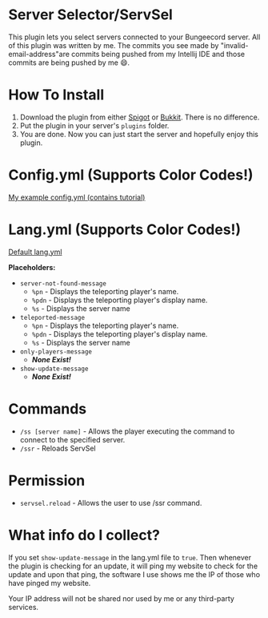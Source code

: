 # Server Selector/ServSel
This plugin lets you select servers connected to your Bungeecord server.
All of this plugin was written by me.
The commits you see made by "invalid-email-address"are commits being pushed from my Intellij IDE and those commits are being pushed by me :smile:.

How To Install
======
1. Download the plugin from either [Spigot](https://www.spigotmc.org/resources/servsel.14485/) or [Bukkit](https://dev.bukkit.org/projects/server-selector). There is no difference.
2. Put the plugin in your server's `plugins` folder.
3. You are done. Now you can just start the server and hopefully enjoy this plugin.

Config.yml (Supports Color Codes!)
======
[My example config.yml (contains tutorial)](/src/config.yml)

Lang.yml (Supports Color Codes!)
======
  [Default lang.yml](/src/lang.yml)
  
  **Placeholders:**
  + `server-not-found-message`
    + `%pn` - Displays the teleporting player's name.
    + `%pdn` - Displays the teleporting player's display name.
    + `%s` - Displays the server name
  + `teleported-message`
    + `%pn` - Displays the teleporting player's name.
    + `%pdn` - Displays the teleporting player's display name.
    + `%s` - Displays the server name
  + `only-players-message`
    + **_None Exist!_**
  + `show-update-message`
    + **_None Exist!_**
    
Commands
======
  + `/ss [server name]` - Allows the player executing the command to connect to the specified server.
  + `/ssr` - Reloads ServSel

Permission
======
+ `servsel.reload` - Allows the user to use /ssr command.

What info do I collect?
======
If you set `show-update-message` in the lang.yml file to `true`. Then whenever the plugin is checking for an update, it will ping my website to check for the update and upon that ping, the software I use shows me the IP of those who have pinged my website.

Your IP address will not be shared nor used by me or any third-party services.
